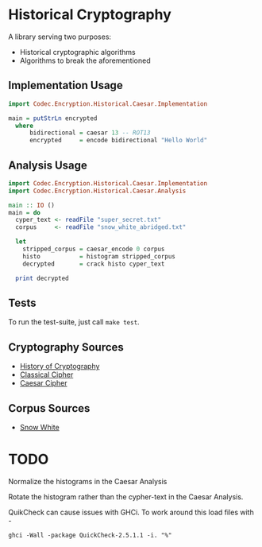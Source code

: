 Historical Cryptography
=======================

A library serving two purposes:

* Historical cryptographic algorithms
* Algorithms to break the aforementioned

## Implementation Usage

```haskell
import Codec.Encryption.Historical.Caesar.Implementation

main = putStrLn encrypted
  where
      bidirectional = caesar 13 -- ROT13
      encrypted     = encode bidirectional "Hello World"
```

## Analysis Usage

```haskell
import Codec.Encryption.Historical.Caesar.Implementation
import Codec.Encryption.Historical.Caesar.Analysis

main :: IO ()
main = do
  cyper_text <- readFile "super_secret.txt"
  corpus     <- readFile "snow_white_abridged.txt"

  let
    stripped_corpus = caesar_encode 0 corpus
    histo           = histogram stripped_corpus
    decrypted       = crack histo cyper_text

  print decrypted
```

## Tests

To run the test-suite, just call `make test`.

## Cryptography Sources

* [History of Cryptography](http://en.wikipedia.org/wiki/History_of_cryptography)
* [Classical Cipher       ](http://en.wikipedia.org/wiki/Classical_cipher)
* [Caesar Cipher          ](http://en.wikipedia.org/wiki/Caesar_cipher)

## Corpus Sources

* [Snow White             ](http://www.gutenberg.org/dirs/etext04/grimm10a.txt)

# TODO

Normalize the histograms in the Caesar Analysis

Rotate the histogram rather than the cypher-text in the Caesar Analysis.

QuikCheck can cause issues with GHCi. To work around this load files with -

    ghci -Wall -package QuickCheck-2.5.1.1 -i. "%"
